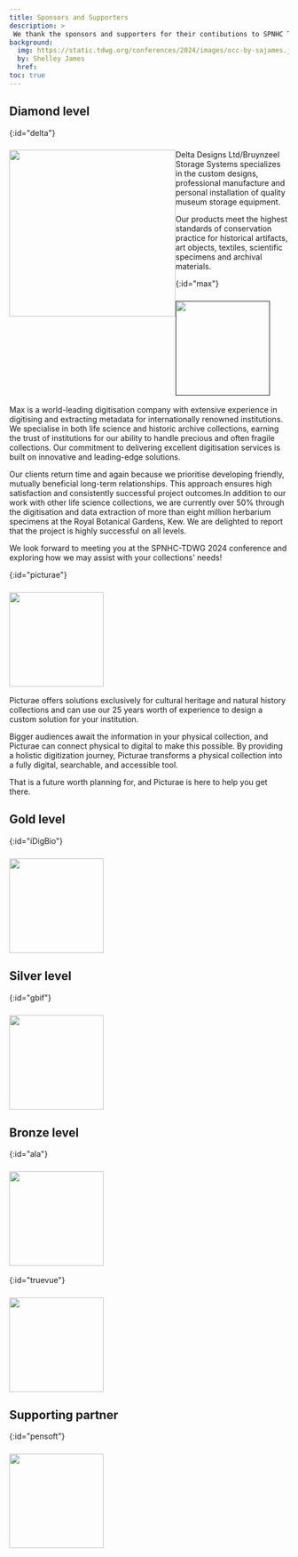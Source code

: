 ```yaml
---
title: Sponsors and Supporters
description: >
 We thank the sponsors and supporters for their contibutions to SPNHC TDWG 2024.
background:
  img: https://static.tdwg.org/conferences/2024/images/occ-by-sajames.jpg
  by: Shelley James
  href: 
toc: true
---
```


## Diamond level

{:id="delta"}
### <a href="https://www.deltadesignsltd.com/" target="_blank"><img src="https://static.tdwg.org/conferences/2024/images/sponsors/delta-combined.jpg" style="float:left" width="300px"></a>

Delta Designs Ltd/Bruynzeel Storage Systems specializes in the custom designs, professional manufacture and personal installation of quality museum storage equipment.

Our products meet the highest standards of conservation practice for historical artifacts, art objects, textiles, scientific specimens and archival materials.

{:id="max"}
### <a href="" target="_blank"><img src="https://static.tdwg.org/conferences/2024/images/sponsors/max-sqy.jpg" width="170px"></a>

Max is a world-leading digitisation company with extensive experience in digitising and extracting metadata for internationally renowned institutions. We specialise in both life science and historic archive collections, earning the trust of institutions for our ability to handle precious and often fragile collections. Our commitment to delivering excellent digitisation services is built on innovative and leading-edge solutions.

Our clients return time and again because we prioritise developing friendly, mutually beneficial long-term relationships. This approach ensures high satisfaction and consistently successful project outcomes.In addition to our work with other life science collections, we are currently over 50% through the digitisation and data extraction of more than eight million herbarium specimens at the Royal Botanical Gardens, Kew. We are delighted to report that the project is highly successful on all levels.

We look forward to meeting you at the SPNHC-TDWG 2024 conference and exploring how we may assist with your collections' needs!

{:id="picturae"}
### <a href="https://picturae.com/" target="_blank"><img src="https://static.tdwg.org/conferences/2024/images/sponsors/picturae-400.png" width="170px"></a>

Picturae offers solutions exclusively for cultural heritage and natural history collections and can use our 25 years worth of experience to design a custom solution for your institution.

Bigger audiences await the information in your physical collection, and Picturae can connect physical to digital to make this possible. By providing a holistic digitization journey, Picturae transforms a physical collection into a fully digital, searchable, and accessible tool.

That is a future worth planning for, and Picturae is here to help you get there.

## Gold level

{:id="iDigBio"}
### <a href="https:/www.idigbio.org/" target="_blank"><img src="https://static.tdwg.org/conferences/2024/images/sponsors/idigbio.png" width="170px"></a>



## Silver level

{:id="gbif"}
### <a href="https://gbif.org"  target="_blank"><img src="https://static.tdwg.org/conferences/2024/images/sponsors/gbif-400.png" width="170px"></a>



## Bronze level

{:id="ala"}
### <a href="https://ala.org.au" target="_blank"><img src="https://static.tdwg.org/conferences/2024/images/sponsors/ala-400.png" width="170px"></a>


{:id="truevue"}
### <a href="https://tru-vue.com/" target="_blank"><img src="https://static.tdwg.org/conferences/2024/images/sponsors/tru-vue.png" width="170px"></a>



## Supporting partner

{:id="pensoft"}
### <a href="https://pensoft.net/" target="_blank"><img src="https://static.tdwg.org/conferences/2024/images/sponsors/pensoft.png" width="170px"></a>

